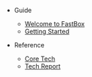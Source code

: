 * Guide
  * [Welcome to FastBox](/intro.md)
  * [Getting Started](/manual.md)

* Reference
  * [Core Tech](http://fastbox.cc/img/core_tech.pdf)
  * [Tech Report](https://arxiv.org/pdf/2102.00872.pdf)

